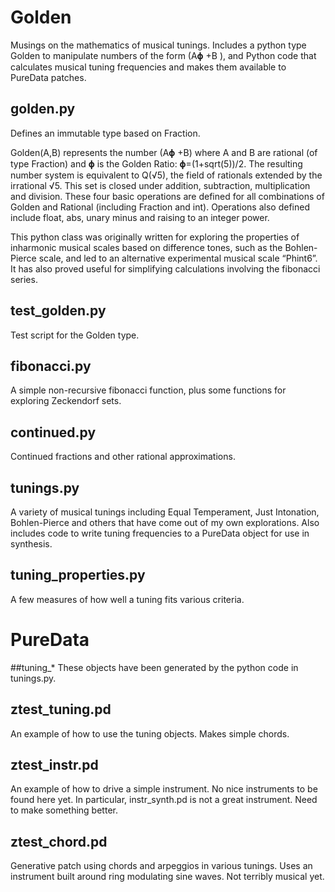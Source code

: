 # Golden

Musings on the mathematics of musical tunings. Includes a python type Golden to manipulate numbers of the form (A𝛟 +B ), and Python code that calculates musical tuning frequencies and makes them available to PureData patches.

## golden.py
Defines an immutable type based on Fraction.

Golden(A,B) represents the number (A𝛟 +B) where A and B are rational (of type Fraction) and 𝛟 is the Golden Ratio: 𝛟=(1+sqrt(5))/2. The resulting number system is equivalent to Q(√5), the field of rationals extended by the irrational √5. This set is closed under addition, subtraction, multiplication and division. These four basic operations are defined for all combinations of Golden and Rational (including Fraction and int). Operations also defined include float, abs, unary minus and raising to an integer power.

This python class was originally written for exploring the properties of inharmonic musical scales based on difference tones, such as the Bohlen-Pierce scale, and led to an alternative experimental musical scale “Phint6”. It has also proved useful for simplifying calculations involving the fibonacci series.

## test_golden.py
Test script for the Golden type.

## fibonacci.py
A simple non-recursive fibonacci function, plus some functions for exploring Zeckendorf sets.

## continued.py
Continued fractions and other rational approximations.

## tunings.py
A variety of musical tunings including Equal Temperament, Just Intonation, Bohlen-Pierce and others that have come out of my own explorations. Also includes code to write tuning frequencies to a PureData object for use in synthesis.

## tuning_properties.py
A few measures of how well a tuning fits various criteria.

# PureData

##tuning_* 
These objects have been generated by the python code in tunings.py.

## ztest_tuning.pd
An example of how to use the tuning objects. Makes simple chords.

## ztest_instr.pd
An example of how to drive a simple instrument. No nice instruments to be found here yet. In particular, instr_synth.pd is not a great instrument. Need to make something better.

## ztest_chord.pd
Generative patch using chords and arpeggios in various tunings. Uses an instrument built around ring modulating sine waves. Not terribly musical yet.